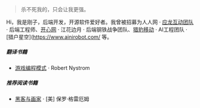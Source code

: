 > 杀不死我的，只会让我更强。

Hi，我是刚子，后端开发，开源软件爱好者。我曾被招募为人人网 · [应龙互动团队](http://renren.com/)· 后端工程师、[开心网](http://www.kaixin001.com/)  · 江花边月 · 后端钢铁战争团队、[猎豹移动](https://www.cmcm.com/) · AI工程团队 · [猎户星空](https://www.ainirobot.com/ 等。

##### 翻译书籍

- [游戏编程模式][2] · Robert Nystrom

##### 推荐阅读书籍

- [黑客与画家][1] · [美] 保罗·格雷厄姆

[1]: https://book.douban.com/subject/6021440/
[2]: https://book.douban.com/subject/26880704//

